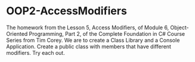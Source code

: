 # OOP2-AccessModifiers
The homework from the Lesson 5, Access Modifiers, of Module 6, Object-Oriented Programming, Part 2, of the Complete Foundation in C# Course Series from Tim Corey. We are to create a Class Library and a Console Application. Create a public class with members that have different modifiers. Try each out.
